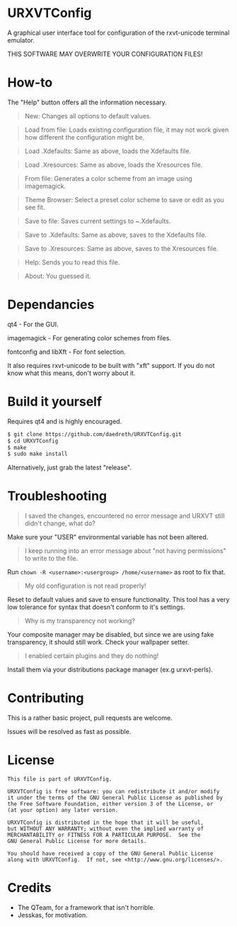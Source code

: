 # URXVTConfig
A graphical user interface tool for configuration of the rxvt-unicode terminal emulator.

THIS SOFTWARE MAY OVERWRITE YOUR CONFIGURATION FILES!


# How-to
The "Help" button offers all the information necessary.

> New: Changes all options to default values.

> Load from file: Loads existing configuration file, it may not work given how different the configuration might be.

> Load .Xdefaults: Same as above, loads the Xdefaults file.

> Load .Xresources: Same as above, loads the Xresources file.

> From file: Generates a color scheme from an image using imagemagick.

> Theme Browser: Select a preset color scheme to save or edit as you see fit.

> Save to file: Saves current settings to ~.Xdefaults.

> Save to .Xdefaults: Same as above, saves to the Xdefaults file.

> Save to .Xresources: Same as above, saves to the Xresources file.

> Help: Sends you to read this file.

> About: You guessed it.


# Dependancies
qt4 - For the GUI.

imagemagick - For generating color schemes from files.

fontconfig and libXft - For font selection.

It also requires rxvt-unicode to be built with "xft" support.
If you do not know what this means, don't worry about it.

# Build it yourself
Requires qt4 and is highly encouraged.

  ~~~ sh
  $ git clone https://github.com/daedreth/URXVTConfig.git
  $ cd URXVTConfig
  $ make
  $ sudo make install
  ~~~

Alternatively, just grab the latest "release".


# Troubleshooting
> I saved the changes, encountered no error message and URXVT still didn't change, what do?

Make sure your "USER" environmental variable has not been altered.

> I keep running into an error message about "not having permissions" to write to the file.

Run `chown -R <username>:<usergroup> /home/<username>` as root to fix that.

> My old configuration is not read properly!

Reset to default values and save to ensure functionality. This tool has a very low tolerance for syntax that doesn't conform to it's settings.

> Why is my transparency not working?

Your composite manager may be disabled, but since we are using fake transparency, it should still work. Check your wallpaper setter.

> I enabled certain plugins and they do nothing!

Install them via your distributions package manager (ex.g urxvt-perls).


# Contributing
This is a rather basic project, pull requests are welcome.

Issues will be resolved as fast as possible.


# License
    This file is part of URXVTConfig.

    URXVTConfig is free software: you can redistribute it and/or modify
    it under the terms of the GNU General Public License as published by
    the Free Software Foundation, either version 3 of the License, or
    (at your option) any later version.

    URXVTConfig is distributed in the hope that it will be useful,
    but WITHOUT ANY WARRANTY; without even the implied warranty of
    MERCHANTABILITY or FITNESS FOR A PARTICULAR PURPOSE.  See the
    GNU General Public License for more details.

    You should have received a copy of the GNU General Public License
    along with URXVTConfig.  If not, see <http://www.gnu.org/licenses/>.


# Credits
- The QTeam, for a framework that isn't horrible.
- Jesskas, for motivation.
